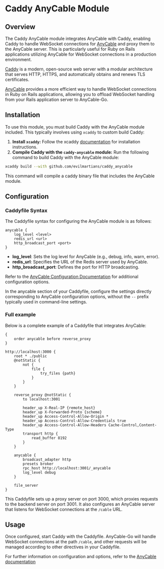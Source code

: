 # Caddy AnyCable Module
## Overview

The Caddy AnyCable module integrates AnyCable with Caddy, enabling Caddy to handle WebSocket connections for [AnyCable](https://docs.anycable.io/) and proxy them to the AnyCable server. This is particularly useful for Ruby on Rails applications utilizing AnyCable for WebSocket connections in a production environment.

[Caddy](https://github.com/caddyserver/caddy) is a modern, open-source web server with a modular architecture that serves HTTP, HTTPS, and automatically obtains and renews TLS certificates.

[AnyCable](https://docs.anycable.io/) provides a more efficient way to handle WebSocket connections in Ruby on Rails applications, allowing you to offload WebSocket handling from your Rails application server to AnyCable-Go.

## Installation

To use this module, you must build Caddy with the AnyCable module included. This typically involves using `xcaddy` to custom build Caddy:

1. **Install `xcaddy`:**
   Follow the xcaddy [documentation](https://github.com/caddyserver/xcaddy?tab=readme-ov-file#install) for installation instructions.
2. **Compile Caddy with the `caddy-anycable` module:**
   Run the following command to build Caddy with the AnyCable module:

```bash
xcaddy build --with github.com/evilmartians/caddy_anycable
```

This command will compile a caddy binary file that includes the AnyCable module.

## Configuration

### Caddyfile Syntax

The Caddyfile syntax for configuring the AnyCable module is as follows:

```caddyfile
anycable {
    log_level <level>
    redis_url <url>
    http_broadcast_port <port>
}
```

- **log_level**: Sets the log level for AnyCable (e.g., debug, info, warn, error).
- **redis_url**: Specifies the URL of the Redis server used by AnyCable.
- **http_broadcast_port**: Defines the port for HTTP broadcasting.

Refer to the [AnyCable Configuration Documentation](https://docs.anycable.io/anycable-go/configuration) for additional configuration options.

In the anycable section of your Caddyfile, configure the settings directly corresponding to AnyCable configuration options, without the `--` prefix typically used in command-line settings.

### Full example

Below is a complete example of a Caddyfile that integrates AnyCable:

```caddyfile
{
    order anycable before reverse_proxy
}

http://localhost:3000 {
    root * ./public
    @notStatic {
        not {
            file {
                try_files {path}
            }
        }
    }

    reverse_proxy @notStatic {
        to localhost:3001

        header_up X-Real-IP {remote_host}
        header_up X-Forwarded-Proto {scheme}
        header_up Access-Control-Allow-Origin *
        header_up Access-Control-Allow-Credentials true
        header_up Access-Control-Allow-Headers Cache-Control,Content-Type
        transport http {
            read_buffer 8192
        }
    }

    anycable {
        broadcast_adapter http
        presets broker
        rpc_host http://localhost:3001/_anycable
        log_level debug
    }

    file_server
}
```

This Caddyfile sets up a proxy server on port 3000, which proxies requests to the backend server on port 3001. 
It also configures an AnyCable server that listens for WebSocket connections at the `/cable` URL.

## Usage
Once configured, start Caddy with the Caddyfile. AnyCable-Go will handle WebSocket connections at the path `/cable`, and other requests will be managed according to other directives in your Caddyfile.

For further information on configuration and options, refer to the [AnyCable documentation](https://docs.anycable.io/anycable-go/configuration)
